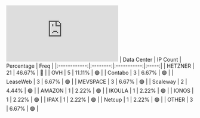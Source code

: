 ![Diagramm](https://github.com/obajay/StateSync-snapshots/blob/main/Projects/AndromedaProtocol/1/README.md)
| Data Center | IP Count | Percentage | Freq |
|:------------:|:--------:|:-----------:|:-----:|
| HETZNER | 21 | 46.67% | 🔴 |
| OVH | 5 | 11.11% | 🟢 |
| Contabo | 3 | 6.67% | 🟢 |
| LeaseWeb | 3 | 6.67% | 🟢 |
| MEVSPACE | 3 | 6.67% | 🟢 |
| Scaleway | 2 | 4.44% | 🟢 |
| AMAZON | 1 | 2.22% | 🟢 |
| IKOULA | 1 | 2.22% | 🟢 |
| IONOS | 1 | 2.22% | 🟢 |
| IPAX | 1 | 2.22% | 🟢 |
| Netcup | 1 | 2.22% | 🟢 |
| OTHER | 3 | 6.67% | 🟢 |